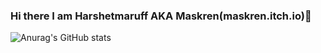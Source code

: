 ### Hi there  I am Harshetmaruff AKA Maskren(maskren.itch.io)👋

![Anurag's GitHub stats](https://github-readme-stats.vercel.app/api?username=harshetmaruff&show_icons=true&theme=radical)

<!--
**harshetmaruff/harshetmaruff** is a ✨ _special_ ✨ repository because its `README.md` (this file) appears on your GitHub profile.

Here are some ideas to get you started:

- 🔭 I’m currently working on ...
- 🌱 I’m currently learning ...
- 👯 I’m looking to collaborate on ...
- 🤔 I’m looking for help with ...
- 💬 Ask me about ...
- 📫 How to reach me: ...
- 😄 Pronouns: ...
- ⚡ Fun fact: ...
-->
